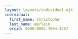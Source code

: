 ```yaml
---
layout: layouts/individual.njk
individual:
  first_name: Christopher
  last_name: Werlein
  orcid: 0000-0002-7694-4257
---
```


